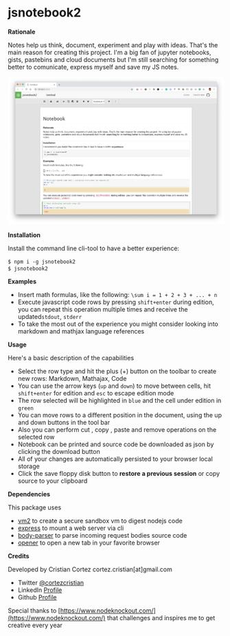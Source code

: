 # jsnotebook2

**Rationale**

Notes help us think, document, experiment and play with ideas. That's the main reason for creating this project. I'm a big fan of jupyter notebooks, gists, pastebins and cloud documents but I'm still searching for something better to comunicate, express myself and save my JS notes.

<img src="https://raw.githubusercontent.com/cortezcristian/jsnotebook2/master/capture.png" />

**Installation**

Install the command line cli-tool to have a better experience:

```
$ npm i -g jsnotebook2
$ jsnotebook2
```

**Examples**

- Insert math formulas, like the following: `\sum i = 1 + 2 + 3 + ... + n`
- Execute javascript code rows by pressing `shift+enter` during edition, you can repeat this operation multiple times and receive the updated`stdout`, `stderr`
- To take the most out of the experience you might consider looking into markdown and mathjax language references

**Usage**

Here's a basic description of the capabilities

- Select the row type and hit the plus (+) button on the toolbar to create new rows: Markdown, Mathajax, Code
- You can use the arrow keys (`up` and `down`) to move between cells, hit `shift+enter` for edition and `esc` to escape edition mode
- The row selected will be highlighted in `blue` and the cell under edition in `green`
- You can move rows to a different position in the document, using the up <i class="fa fa-arrow-up"></i> and down <i class="fa fa-arrow-down"> </i> buttons in the tool bar
- Also you can perform cut <i class="fa fa-cut"></i>, copy <i class="fa fa-files-o"></i>, paste <i class="fa fa-paste"></i> and remove <i class="fa fa-trash"></i> operations on the selected row
- Notebook can be printed <i class="fa fa-print"></i> and source code be downloaded as json by clicking the download button <i class="fa fa-download"></i>
- All of your changes are automatically persisted to your browser local storage
- Click the save floppy disk button <i class="fa fa-floppy-o"></i> to **restore a previous session** or copy source to your clipboard

**Dependencies**

This package uses

- [vm2](https://github.com/patriksimek/vm2) to create a secure sandbox vm to digest nodejs code
- [express](https://github.com/expressjs/express) to mount a web server via cli
- [body-parser](https://github.com/expressjs/body-parser) to parse incoming request bodies source code
- [opener](https://github.com/domenic/opener) to open a new tab in your favorite browser

**Credits**

Developed by Cristian Cortez cortez.cristian[at]gmail.com 

- Twitter [@cortezcristian](https://twitter.com/cortezcristian)
- LinkedIn [Profile](https://www.linkedin.com/in/cortezcristian/)
- Github [Profile](https://github.com/cortezcristian)

Special thanks to [https://www.nodeknockout.com/](https://www.nodeknockout.com/) that challenges and inspires me to get creative every year
